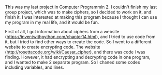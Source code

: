 This was my last project in Computer Programmin 2.
I couldn't finish my last group project, which was to make ciphers, so I decided to work on it, and finish it.
I was interested at making this program because I thought I can use my program in my real life, and it would be fun.

First of all, I got information about ciphers from a website (https://inventwithpython.com/chapter14.html), and I tried to use code from it, but I tried to find other ways to create the code. So I went to a different website to create encrypting code. The website (http://rosettacode.org/wiki/Caesar_cipher), and there was code I was finding. However, it had encrypting and decrypting code in one program, and I wanted to make 2 separate program. So I chaned some codes including variables, and lines. 
